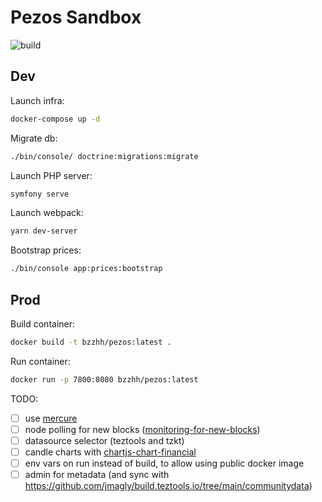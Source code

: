 # Pezos Sandbox

![build](https://github.com/bzzhh/pezos-sandbox/workflows/main/badge.svg)

## Dev

Launch infra:

```sh
docker-compose up -d
```

Migrate db:

```sh
./bin/console/ doctrine:migrations:migrate
```

Launch PHP server:

```sh
symfony serve
```

Launch webpack:

```sh
yarn dev-server
```

Bootstrap prices:

```sh
./bin/console app:prices:bootstrap
```

## Prod

Build container:

```sh
docker build -t bzzhh/pezos:latest .
```

Run container:

```sh
docker run -p 7800:8080 bzzhh/pezos:latest
```

TODO:

- [ ] use [mercure](https://mercure.rocks)
- [ ] node polling for new blocks ([monitoring-for-new-blocks](https://github.com/blockwatch-cc/tzgo#monitoring-for-new-blocks))
- [ ] datasource selector (teztools and tzkt)
- [ ] candle charts with [chartjs-chart-financial](https://github.com/chartjs/chartjs-chart-financial)
- [ ] env vars on run instead of build, to allow using public docker image
- [ ] admin for metadata (and sync with https://github.com/jmagly/build.teztools.io/tree/main/communitydata)
